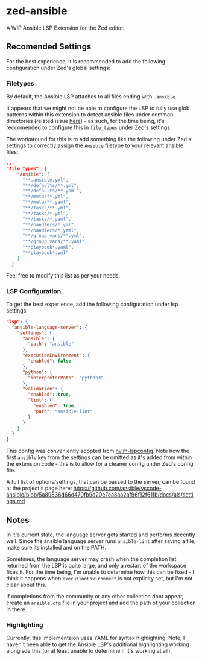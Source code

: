 # zed-ansible
A WIP Ansible LSP Extension for the Zed editor.

## Recomended Settings
For the best experience, it is recommended to add the following configuration under Zed's global settings:

### Filetypes

By default, the Ansible LSP attaches to all files ending with `.ansible`.

It appears that we might not be able to configure the LSP to fully use glob patterns within this extension to detect ansible files under common directories (related issue [here](https://github.com/zed-industries/zed/issues/10997)) - as such, for the time being, it's reccomended to configure this in `file_types` under Zed's settings.

The workaround for this is to add something like the following under Zed's settings to correctly assign the `Ansible` filetype to your relevant ansible files:
```json
...
"file_types": {
    "Ansible": [
      "**.ansible.yml",
      "**/defaults/**.yml",
      "**/defaults/**.yaml",
      "**/meta/**.yml",
      "**/meta/**.yaml",
      "**/tasks/**.yml",
      "**/tasks/*.yml",
      "**/tasks/*.yaml",
      "**/handlers/*.yml",
      "**/handlers/*.yaml",
      "**/group_vars/**.yml",
      "**/group_vars/**.yaml",
      "**playbook*.yaml",
      "**playbook*.yml"
    ]
  }
```
Feel free to modify this list as per your needs.

### LSP Configuration
To get the best experience, add the following configuration under lsp settings:
```json
"lsp": {
  "ansible-language-server": {
    "settings": {
      "ansible": {
        "path": "ansible"
      },
      "executionEnvironment": {
        "enabled": false
      },
      "python": {
        "interpreterPath": "python3"
      },
      "validation": {
        "enabled": true,
        "lint": {
          "enabled": true,
          "path": "ansible-lint"
        }
      }
    }
  }
}
```
This config was conveniently adopted from [nvim-lspconfig](https://github.com/neovim/nvim-lspconfig/blob/ad32182cc4a03c8826a64e9ced68046c575fdb7d/lua/lspconfig/server_configurations/ansiblels.lua#L6-L23). Note how the first `ansible` key from the settings can be omitted as it's added from within the extension code - this is to allow for a cleaner config under Zed's config file.

A full list of options/settings, that can be passed to the server, can be found at the project's page here: https://github.com/ansible/vscode-ansible/blob/5a89836d66d470fb9d20e7ea8aa2af96f12f61fb/docs/als/settings.md


## Notes
In it's current state, the language server gets started and performs decently well. Since the ansible language server runs `ansible-lint` after saving a file, make sure its installed and on the PATH.

Sometimes, the language server may crash when the completion list returned from the LSP is quite large, and only a restart of the workspace fixes it. For the time being, I'm unable to determine how this can be fixed - I think it happens when `executionEnvironment` is not explicity set, but I'm not clear about this.

If completions from the community or any other collection dont appear, create an `ansible.cfg` file in your project and add the path of your collection in there.

### Highlighting
Currently, this implementaion uses YAML for syntax highlighting. Note, I haven't been able to get the Ansible LSP's additional highlighting working alongisde this (or at least unable to determine if it's working at all).
